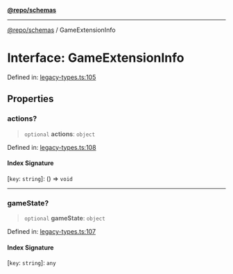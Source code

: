 [**@repo/schemas**](../README.md)

***

[@repo/schemas](../globals.md) / GameExtensionInfo

# Interface: GameExtensionInfo

Defined in: [legacy-types.ts:105](https://github.com/alexqguo/drinking-board-game-v3/blob/ec7abd0ff51ebbb80af13ca3c5b158ba2e0616aa/packages/schemas/src/legacy-types.ts#L105)

## Properties

### actions?

> `optional` **actions**: `object`

Defined in: [legacy-types.ts:108](https://github.com/alexqguo/drinking-board-game-v3/blob/ec7abd0ff51ebbb80af13ca3c5b158ba2e0616aa/packages/schemas/src/legacy-types.ts#L108)

#### Index Signature

\[`key`: `string`\]: () => `void`

***

### gameState?

> `optional` **gameState**: `object`

Defined in: [legacy-types.ts:107](https://github.com/alexqguo/drinking-board-game-v3/blob/ec7abd0ff51ebbb80af13ca3c5b158ba2e0616aa/packages/schemas/src/legacy-types.ts#L107)

#### Index Signature

\[`key`: `string`\]: `any`
